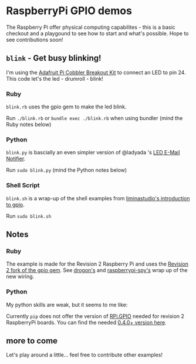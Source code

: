 # RaspberryPi GPIO demos

The Raspberry Pi offer physical computing capabilites - this is a basic checkout and a playgound to see how to start and what's possible. Hope to see contributions soon!

## `blink` - Get busy blinking!

I'm using the [Adafruit Pi Cobbler Breakout Kit](http://www.adafruit.com/products/914) to connect an LED to pin 24. This code let's the led - drumroll - blink!

### Ruby

`blink.rb` uses the gpio gem to make the led blink. 

Run `./blink.rb` or `bundle exec ./blink.rb` when using bundler (mind the Ruby notes below)

### Python

`blink.py` is bascially an even simpler version of @ladyada 's [LED E-Mail Notifier](https://gist.github.com/3062225). 

Run `sudo blink.py` (mind the Python notes below)

### Shell Script

`blink.sh` is a wrap-up of the shell examples from [liminastudio's introduction to gpio](http://log.liminastudio.com/writing/tutorials/tutorial-how-to-use-your-raspberry-pi-like-an-arduino).

Run `sudo blink.sh`

## Notes

### Ruby

The example is made for the Revision 2 Raspberry Pi and uses the [Revision 2 fork of the gpio gem](https://github.com/5v3n/gpio). See [drogon's](https://projects.drogon.net/raspberry-pi/wiringpi/pins/) and [raspberrypi-spy's](http://www.raspberrypi-spy.co.uk/2012/06/simple-guide-to-the-rpi-gpio-header-and-pins/) wrap up of the new wiring.

### Python

My python skills are weak, but it seems to me like:

Currently `pip` does not offer the version of [RPi.GPIO](http://pypi.python.org/pypi/RPi.GPIO) needed for revision 2 RaspberryPi boards. You can find the needed [0.4.0+ version here](http://pypi.python.org/pypi/RPi.GPIO#downloads).

## more to come

Let's play around a little... feel free to contribute other examples!
